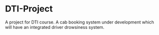 # DTI-Project

A project for DTI course.
A cab booking system under development which will have an integrated driver drowsiness system. 
